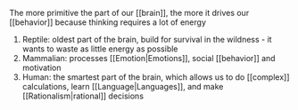 The more primitive the part of our [[brain]], the more it drives our [[behavior]] because thinking requires a lot of energy

1. Reptile: oldest part of the brain, build for survival in the wildness - it wants to waste as little energy as possible
2. Mammalian: processes [[Emotion|Emotions]], social [[behavior]] and motivation
3. Human: the smartest part of the brain, which allows us to do [[complex]] calculations, learn [[Language|Languages]], and make [[Rationalism|rational]] decisions
